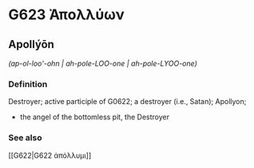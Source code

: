 # G623 Ἀπολλύων

## Apollýōn

_(ap-ol-loo'-ohn | ah-pole-LOO-one | ah-pole-LYOO-one)_

### Definition

Destroyer; active participle of G0622; a destroyer (i.e., Satan); Apollyon; 

- the angel of the bottomless pit, the Destroyer

### See also

[[G622|G622 ἀπόλλυμι]]
